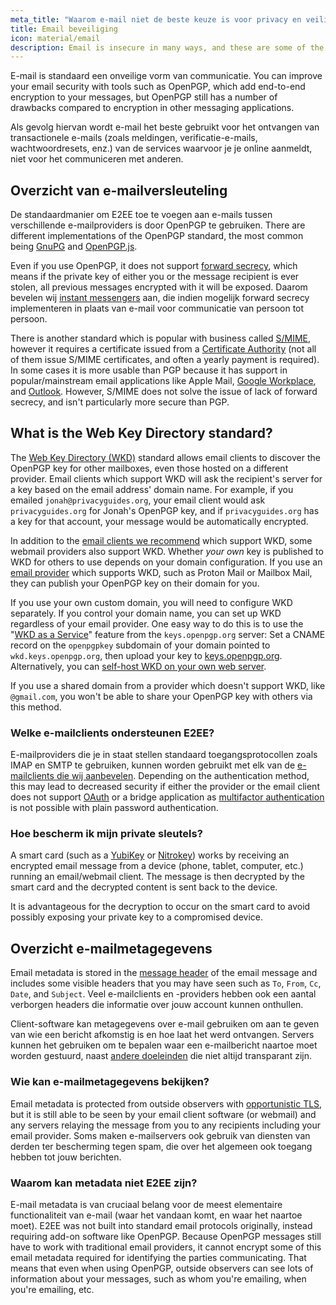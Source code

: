 ```yaml
---
meta_title: "Waarom e-mail niet de beste keuze is voor privacy en veiligheid - Privacy Guides"
title: Email beveiliging
icon: material/email
description: Email is insecure in many ways, and these are some of the reasons it isn't our top choice for secure communications.
---
```


E-mail is standaard een onveilige vorm van communicatie. You can improve your email security with tools such as OpenPGP, which add end-to-end encryption to your messages, but OpenPGP still has a number of drawbacks compared to encryption in other messaging applications.

Als gevolg hiervan wordt e-mail het beste gebruikt voor het ontvangen van transactionele e-mails (zoals meldingen, verificatie-e-mails, wachtwoordresets, enz.) van de services waarvoor je je online aanmeldt, niet voor het communiceren met anderen.

## Overzicht van e-mailversleuteling

De standaardmanier om E2EE toe te voegen aan e-mails tussen verschillende e-mailproviders is door OpenPGP te gebruiken. There are different implementations of the OpenPGP standard, the most common being [GnuPG](../encryption.md#gnu-privacy-guard) and [OpenPGP.js](https://openpgpjs.org).

Even if you use OpenPGP, it does not support [forward secrecy](https://en.wikipedia.org/wiki/Forward_secrecy), which means if the private key of either you or the message recipient is ever stolen, all previous messages encrypted with it will be exposed. Daarom bevelen wij [instant messengers](../real-time-communication.md) aan, die indien mogelijk forward secrecy implementeren in plaats van e-mail voor communicatie van persoon tot persoon.

There is another standard which is popular with business called [S/MIME](https://en.wikipedia.org/wiki/S/MIME), however it requires a certificate issued from a [Certificate Authority](https://en.wikipedia.org/wiki/Certificate_authority) (not all of them issue S/MIME certificates, and often a yearly payment is required). In some cases it is more usable than PGP because it has support in popular/mainstream email applications like Apple Mail, [Google Workplace](https://support.google.com/a/topic/9061730), and [Outlook](https://support.office.com/article/encrypt-messages-by-using-s-mime-in-outlook-on-the-web-878c79fc-7088-4b39-966f-14512658f480). However, S/MIME does not solve the issue of lack of forward secrecy, and isn't particularly more secure than PGP.

## What is the Web Key Directory standard?

The [Web Key Directory (WKD)](https://wiki.gnupg.org/WKD) standard allows email clients to discover the OpenPGP key for other mailboxes, even those hosted on a different provider. Email clients which support WKD will ask the recipient's server for a key based on the email address' domain name. For example, if you emailed `jonah@privacyguides.org`, your email client would ask `privacyguides.org` for Jonah's OpenPGP key, and if `privacyguides.org` has a key for that account, your message would be automatically encrypted.

In addition to the [email clients we recommend](../email-clients.md) which support WKD, some webmail providers also support WKD. Whether *your own* key is published to WKD for others to use depends on your domain configuration. If you use an [email provider](../email.md#openpgp-compatible-services) which supports WKD, such as Proton Mail or Mailbox Mail, they can publish your OpenPGP key on their domain for you.

If you use your own custom domain, you will need to configure WKD separately. If you control your domain name, you can set up WKD regardless of your email provider. One easy way to do this is to use the "[WKD as a Service](https://keys.openpgp.org/about/usage#wkd-as-a-service)" feature from the `keys.openpgp.org` server: Set a CNAME record on the `openpgpkey` subdomain of your domain pointed to `wkd.keys.openpgp.org`, then upload your key to [keys.openpgp.org](https://keys.openpgp.org). Alternatively, you can [self-host WKD on your own web server](https://wiki.gnupg.org/WKDHosting).

If you use a shared domain from a provider which doesn't support WKD, like `@gmail.com`, you won't be able to share your OpenPGP key with others via this method.

### Welke e-mailclients ondersteunen E2EE?

E-mailproviders die je in staat stellen standaard toegangsprotocollen zoals IMAP en SMTP te gebruiken, kunnen worden gebruikt met elk van de [e-mailclients die wij aanbevelen](../email-clients.md). Depending on the authentication method, this may lead to decreased security if either the provider or the email client does not support [OAuth](account-creation.md#sign-in-with-oauth) or a bridge application as [multifactor authentication](multi-factor-authentication.md) is not possible with plain password authentication.

### Hoe bescherm ik mijn private sleutels?

A smart card (such as a [YubiKey](https://support.yubico.com/hc/articles/360013790259-Using-Your-YubiKey-with-OpenPGP) or [Nitrokey](../security-keys.md#nitrokey)) works by receiving an encrypted email message from a device (phone, tablet, computer, etc.) running an email/webmail client. The message is then decrypted by the smart card and the decrypted content is sent back to the device.

It is advantageous for the decryption to occur on the smart card to avoid possibly exposing your private key to a compromised device.

## Overzicht e-mailmetagegevens

Email metadata is stored in the [message header](https://en.wikipedia.org/wiki/Email#Message_header) of the email message and includes some visible headers that you may have seen such as `To`, `From`, `Cc`, `Date`, and `Subject`. Veel e-mailclients en -providers hebben ook een aantal verborgen headers die informatie over jouw account kunnen onthullen.

Client-software kan metagegevens over e-mail gebruiken om aan te geven van wie een bericht afkomstig is en hoe laat het werd ontvangen. Servers kunnen het gebruiken om te bepalen waar een e-mailbericht naartoe moet worden gestuurd, naast [andere doeleinden](https://en.wikipedia.org/wiki/Email#Message_header) die niet altijd transparant zijn.

### Wie kan e-mailmetagegevens bekijken?

Email metadata is protected from outside observers with [opportunistic TLS](https://en.wikipedia.org/wiki/Opportunistic_TLS), but it is still able to be seen by your email client software (or webmail) and any servers relaying the message from you to any recipients including your email provider. Soms maken e-mailservers ook gebruik van diensten van derden ter bescherming tegen spam, die over het algemeen ook toegang hebben tot jouw berichten.

### Waarom kan metadata niet E2EE zijn?

E-mail metadata is van cruciaal belang voor de meest elementaire functionaliteit van e-mail (waar het vandaan komt, en waar het naartoe moet). E2EE was not built into standard email protocols originally, instead requiring add-on software like OpenPGP. Because OpenPGP messages still have to work with traditional email providers, it cannot encrypt some of this email metadata required for identifying the parties communicating. That means that even when using OpenPGP, outside observers can see lots of information about your messages, such as whom you're emailing, when you're emailing, etc.
